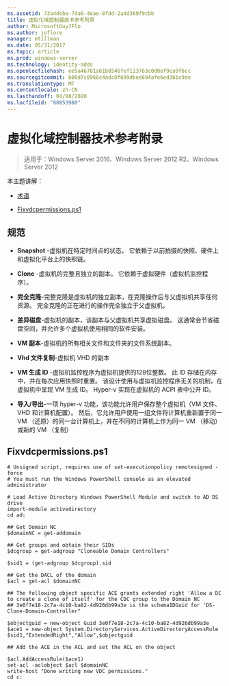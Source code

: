 ```yaml
---
ms.assetid: 73a4deba-7da6-4eae-8fdd-2a4d369f9cbb
title: 虚拟化域控制器技术参考附录
author: MicrosoftGuyJFlo
ms.author: joflore
manager: mtillman
ms.date: 05/31/2017
ms.topic: article
ms.prod: windows-server
ms.technology: identity-adds
ms.openlocfilehash: ee5a46781a61b8546fef113763c0d8ef9ca9f6cc
ms.sourcegitcommit: b00d7c8968c4adc8f699dbee694afe6ed36bc9de
ms.translationtype: MT
ms.contentlocale: zh-CN
ms.lasthandoff: 04/08/2020
ms.locfileid: "80853980"
---
```

# <a name="virtualized-domain-controller-technical-reference-appendix"></a>虚拟化域控制器技术参考附录

>适用于：Windows Server 2016、Windows Server 2012 R2、Windows Server 2012

本主题讲解：  
  
-   [术语](../../../ad-ds/reference/virtual-dc/../../../ad-ds/reference/virtual-dc/Virtualized-Domain-Controller-Technical-Reference-Appendix.md#BKMK_Terms)  
  
-   [Fixvdcpermissions.ps1](../../../ad-ds/reference/virtual-dc/../../../ad-ds/reference/virtual-dc/Virtualized-Domain-Controller-Technical-Reference-Appendix.md#BKMK_FixPDCPerms)  
  
## <a name="terminology"></a><a name="BKMK_Terms"></a>规范  
  
-   **Snapshot** -虚拟机在特定时间点的状态。 它依赖于以前拍摄的快照、硬件上和虚拟化平台上的快照链。  
  
-   **Clone** -虚拟机的完整且独立的副本。 它依赖于虚拟硬件（虚拟机监控程序）。  
  
-   **完全克隆**-完整克隆是虚拟机的独立副本，在克隆操作后与父虚拟机共享任何资源。 完全克隆的正在进行的操作完全独立于父虚拟机。  
  
-   **差异磁盘**-虚拟机的副本，该副本与父虚拟机共享虚拟磁盘。 这通常会节省磁盘空间，并允许多个虚拟机使用相同的软件安装。  
  
-   **VM 副本**-虚拟机的所有相关文件和文件夹的文件系统副本。  
  
-   **Vhd 文件复制**-虚拟机 VHD 的副本  
  
-   **VM 生成 ID** -虚拟机监控程序为虚拟机提供的128位整数。 此 ID 存储在内存中，并在每次应用快照时重置。 该设计使用与虚拟机监控程序无关的机制，在虚拟机中呈现 VM 生成 ID。 Hyper-v 实现在虚拟机的 ACPI 表中公开 ID。  
  
-   **导入/导出**-一项 hyper-v 功能，该功能允许用户保存整个虚拟机（VM 文件、VHD 和计算机配置）。 然后，它允许用户使用一组文件将计算机重新置于同一 VM （还原）的同一台计算机上，并在不同的计算机上作为同一 VM （移动）或新的 VM （复制）  
  
## <a name="fixvdcpermissionsps1"></a><a name="BKMK_FixPDCPerms"></a>Fixvdcpermissions.ps1  
  
```  
# Unsigned script, requires use of set-executionpolicy remotesigned -force  
# You must run the Windows PowerShell console as an elevated administrator  
  
# Load Active Directory Windows PowerShell Module and switch to AD DS drive  
import-module activedirectory  
cd ad:  
  
## Get Domain NC  
$domainNC = get-addomain  
  
## Get groups and obtain their SIDs   
$dcgroup = get-adgroup "Cloneable Domain Controllers"  
  
$sid1 = (get-adgroup $dcgroup).sid  
  
## Get the DACL of the domain  
$acl = get-acl $domainNC  
  
## The following object specific ACE grants extended right 'Allow a DC to create a clone of itself' for the CDC group to the Domain NC  
## 3e0f7e18-2c7a-4c10-ba82-4d926db99a3e is the schemaIDGuid for 'DS-Clone-Domain-Controller"  
  
$objectguid = new-object Guid 3e0f7e18-2c7a-4c10-ba82-4d926db99a3e  
$ace1 = new-object System.DirectoryServices.ActiveDirectoryAccessRule $sid1,"ExtendedRight","Allow",$objectguid  
  
## Add the ACE in the ACL and set the ACL on the object   
  
$acl.AddAccessRule($ace1)  
set-acl -aclobject $acl $domainNC  
write-host "Done writing new VDC permissions."  
cd c:   
```  
  


